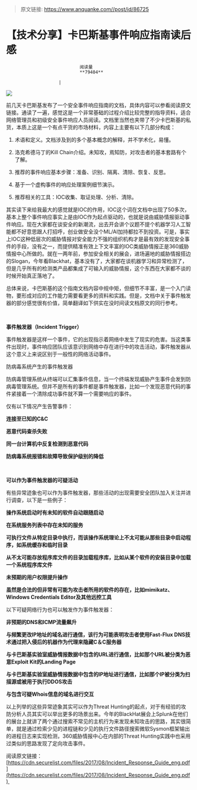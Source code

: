 > 原文链接: https://www.anquanke.com//post/id/86725 


# 【技术分享】卡巴斯基事件响应指南读后感


                                阅读量   
                                **79404**
                            
                        |
                        
                                                                                    



[![](https://p2.ssl.qhimg.com/t015afa4b768e1a2e64.jpg)](https://p2.ssl.qhimg.com/t015afa4b768e1a2e64.jpg)

前几天卡巴斯基发布了一个安全事件响应指南的文档，具体内容可以参看阅读原文链接。通读了一遍，感觉这是一个非常基础的过程介绍比较完整的指导资料，适合网络管理员和初级安全事件响应人员阅读。文档里当然也夹带了不少卡巴斯基的私货，本质上这是一个有点干货的市场材料，内容上主要有以下几部分构成：

1.	术语和定义。文档涉及到的多个基本概念的解释，并不学术化，易懂。

2.	洛克希德马丁的Kill Chain介绍。未知攻，焉知防，对攻击者的基本套路有个了解。

3.	推荐的事件响应基本步骤：准备、识别、隔离、清除、恢复、反思。

4.	基于一个虚构事件的响应处理案例细节演示。

5.	推荐相关的工具：IOC收集、取证处理、分析、清除。

其实读下来给我最大的感觉就是IOC的作用，IOC这个词在文档中出现了50多次，基本上整个事件响应事实上是由IOC作为起点驱动的，也就是说由威胁情报驱动事件响应。现在大家都在谈安全的新潮流，出去开会讲个议题不提个机器学习人工智能都不好意思跟人打招呼，创业做安全没个ML/AI加持都拉不到投资。可是，事实上IOC这种低层次的威胁情报对安全能力不强的组织机构才是最有效的发现安全事件的手段，没有之一，而提供精准有效上下文丰富的IOC类威胁情报正是360威胁情报中心所做的。就在一两年前，参加安全相关的展会，进场遍地的威胁情报搭边的Slogan，今年看Blackhat，基本没有了，大家都在谈机器学习和异常检测了，但是几乎所有的检测类产品都集成了可输入的威胁情报，这个东西在大家都不谈的时候开始真正落地了。

总体来说，卡巴斯基的这个指南文档内容中规中矩，但细节不丰富，是一个入门读物，要形成对应的工作能力需要看更多的资料和实践。但是，文档中关于事件触发器的部分感觉很有价值，简单翻译如下供实在没时间读文档原文的同行参考。

<br>

**事件触发器（Incident Trigger）**

事件触发器是这样一个事件，它的出现指示着网络中发生了现实的危害。当这类事件出现时，事件响应团队应该意识到网络中存在进行中的攻击活动，事件触发器从这个意义上来说区别于一般性的网络活动事件。

防病毒系统产生的事件触发器

防病毒管理系统从终端可以汇集事件信息，当一个终端发现威胁产生事件会发到防病毒管理系统。但并不是所有的事件都是事件触发器，比如一个发现恶意代码的事件紧接着一个清除成功事件就不算一个需要响应的事件。

仅有以下情况产生告警事件：

**连接至已知的C&amp;C**

**恶意代码查杀失败**

**同一台计算机中反复检测到恶意代码**

**防病毒系统报错和故障导致保护级别的降低**

<br>

**可以作为事件触发器的可疑活动**

有些异常迹象也可以作为事件触发器，那些活动的出现需要安全团队加入关注并进行调查，以下是一些例子：

**操作系统启动时有未知的软件自动跟随启动**

**在系统服务列表中存在未知的服务**

**可执行文件从特定目录中执行，而该操作系统理论上不太可能从那些目录中启动程序，如系统缓存和临时目录**

**从不太可能存放程序库文件的目录加载程序库，比如从某个软件的安装目录中加载一个系统程序库文件**

**未预期的用户权限提升操作**

**虽然是合法的但非常有可能为攻击者所用的软件的存在，比如mimikatz、Windows Credentials Editor及其他远控工具**

以下可疑网络行为也可以触发作为事件触发器：

**非预期的DNS和ICMP流量飙升**

**与频繁更改IP地址的域名进行通信，该行为可能表明攻击者使用Fast-Flux DNS技术通过把入侵后的机器作为代理来隐藏C＆C服务器**

**与卡巴斯基实验室威胁情报数据中包含的URL进行通信，比如那个URL被分类为恶意Exploit Kit的Landing Page**

**与卡巴斯基实验室威胁情报数据中包含的IP地址进行通信，比如那个IP被分类为扫描源或被用于执行DDOS攻击**

**与包含可疑Whois信息的域名进行交互**

以上列举的这些异常迹象其实可以作为Threat Hunting的起点，对于有经验的攻防分析人员其实可以举出更多的场景出来。今年的BlackHat展会上Splunk在他们的展台上就讲了两个通过搜索不常见的主机行为来发现未知攻击的思路，其实很简单，就是通过检索少见的进程链和少见的执行文件路径搜索微软Sysmon框架输出的进程日志来实现检测，360威胁情报中心在内部的Threat Hunting实践中也采用过类似的思路发现了定向攻击事件。

阅读原文链接：[https://cdn.securelist.com/files/2017/08/Incident_Response_Guide_eng.pdf](https://cdn.securelist.com/files/2017/08/Incident_Response_Guide_eng.pdf) 

